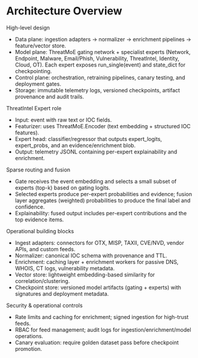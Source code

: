 # Architecture Overview

High-level design
- Data plane: ingestion adapters → normalizer → enrichment pipelines → feature/vector store.
- Model plane: ThreatMoE gating network + specialist experts (Network, Endpoint, Malware, Email/Phish, Vulnerability, ThreatIntel, Identity, Cloud, OT). Each expert exposes run_single(event) and state_dict for checkpointing.
- Control plane: orchestration, retraining pipelines, canary testing, and deployment gates.
- Storage: immutable telemetry logs, versioned checkpoints, artifact provenance and audit trails.

ThreatIntel Expert role
- Input: event with raw text or IOC fields.
- Featurizer: uses ThreatMoE.Encoder (text embedding + structured IOC features).
- Expert head: classifier/regressor that outputs expert_logits, expert_probs, and an evidence/enrichment blob.
- Output: telemetry JSONL containing per-expert explainability and enrichment.

Sparse routing and fusion
- Gate receives the event embedding and selects a small subset of experts (top-k) based on gating logits.
- Selected experts produce per-expert probabilities and evidence; fusion layer aggregates (weighted) probabilities to produce the final label and confidence.
- Explainability: fused output includes per-expert contributions and the top evidence items.

Operational building blocks
- Ingest adapters: connectors for OTX, MISP, TAXII, CVE/NVD, vendor APIs, and custom feeds.
- Normalizer: canonical IOC schema with provenance and TTL.
- Enrichment: caching layer + enrichment workers for passive DNS, WHOIS, CT logs, vulnerability metadata.
- Vector store: lightweight embedding-based similarity for correlation/clustering.
- Checkpoint store: versioned model artifacts (gating + experts) with signatures and deployment metadata.

Security & operational controls
- Rate limits and caching for enrichment; signed ingestion for high-trust feeds.
- RBAC for feed management; audit logs for ingestion/enrichment/model operations.
- Canary evaluation: require golden dataset pass before checkpoint promotion.
